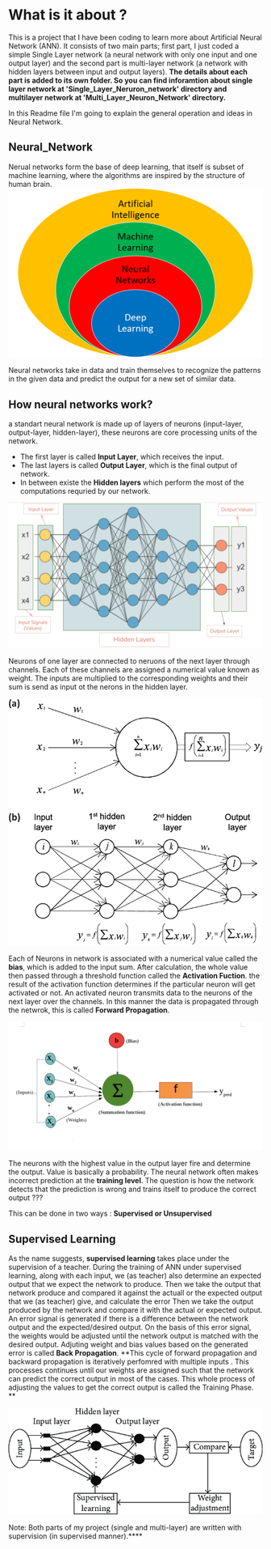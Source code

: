 # What is it about ?
This is a project that I have been coding to learn more about Artificial Neural Network (ANN). It consists of two main parts; first part, I just coded a simple Single Layer network (a neural network with only one input and one output layer) and the second part is multi-layer network (a network with hidden layers between input and output layers).
**The details about each part is added to its own folder. So you can find inforamtion about single layer network at 'Single_Layer_Neruron_network' directory and multilayer network at 'Multi_Layer_Neuron_Network' directory.**

In this Readme file I'm going to explain the general operation and ideas in Neural Network.
## Neural_Network
Nerual networks form the base of deep learning, that itself is subset of machine learning, where the algorithms are inspired by the structure of human brain.
![ann_place](./readme_imgs/ai_overview.png)


Neural networks take in data and train themselves to recognize the patterns in the given data and predict the output for a new set of similar data.

## How neural networks work?
a standart neural network is made up of layers of neurons (input-layer, output-layer, hidden-layer), these neurons are core processing units of the network.

- The first layer is called <b>Input Layer</b>, which receives the input.
- The last layers is called <b>Output Layer</b>, which is the final output of network.
- In between existe the <b>Hidden layers</b> which perform the most of the computations requried by our network.

![layers](./readme_imgs/layers_in_ann.png)

Neurons of one layer are connected to neruons of the next layer through channels. Each of these channels are assigned a numerical value known as weight.
The inputs are multiplied to the corresponding weights and their sum is send as input ot the nerons in the hidden layer.

![channels](./readme_imgs/channels_and_nodes.png)

Each of Neurons in network is associated with a numerical value called the <b>bias</b>, which is added to the input sum. After calculation, the whole value then passed through a threshold function called the **Activation Fuction**. the result of the activation function determines if the particular neuron will get activated or not. An activated neuron transmits data to the neurons of the next layer over the channels. In this manner the data is propagated through the netwrok, this is called <b>Forward Propagation</b>.

![bias_activation_func](./readme_imgs/bias_activation_func.png)

The neurons with the highest value in the output layer fire and determine the output. Value is basically a probability. The neural network often makes incorrect prediction at the **training level**. The question is how the network detects that the prediction is wrong and trains itself to produce the correct output ???

This can be done in two ways : **Supervised or Unsupervised**

## Supervised Learning
As the name suggests, **supervised learning** takes place under the supervision of a teacher. During the training of ANN under supervised learning, along with each input, we (as teacher) also determine an expected output that we expect the network to produce. Then we take the output that network produce and compared it against the actuall or the expected output that we (as teacher) give, and calculate the error
Then we take the output produced by the network and compare it with the actual or expected output. An error signal is generated if there is a difference between the network output and the expected/desired output. On the basis of this error signal, the weights would be adjusted until the network output is matched with the desired output. Adjuting weight and bias values based on the generated error is called **Back Propagation**.
**This cycle of forward propagation and backward propagation is iteratively perfomred with multiple inputs .  This processes continues until our weights are assigned such that the network can predict the correct output in most of the cases.  This whole process of adjusting the values to get the correct output is called the Training Phase. **

![Supervised-architecture](./readme_imgs/Supervised-architecture-of-ANN.png)

Note: Both parts of my project (single and multi-layer) are written with supervision (in supervised manner).****